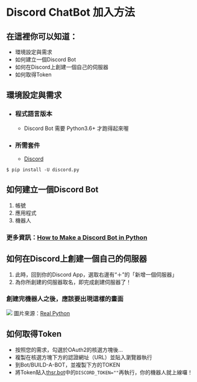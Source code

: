 # Discord ChatBot 加入方法
## 在這裡你可以知道：
* 環境設定與需求
* 如何建立一個Discord Bot
* 如何在Discord上創建一個自己的伺服器
* 如何取得Token
## 環境設定與需求
* ### 程式語言版本
    * Discord Bot 需要 Python3.6+ 才跑得起來喔
* ### 所需套件
    * [Discord](https://pypi.org/project/discord.py/)
```shell=
$ pip install -U discord.py
```
## 如何建立一個Discord Bot
1. 帳號
2. 應用程式
3. 機器人
### 更多資訊：[How to Make a Discord Bot in Python](https://realpython.com/how-to-make-a-discord-bot-python/)
## 如何在Discord上創建一個自己的伺服器
1. 此時，回到你的Discord App，選取右邊有“＋”的「新增一個伺服器」
2. 為你所創建的伺服器取名，即完成創建伺服器了！
### 創建完機器人之後，應該要出現這樣的畫面
![](https://i.imgur.com/Dxx0qiD.png)
圖片來源：[Real Python](https://realpython.com/how-to-make-a-discord-bot-python)
## 如何取得Token
* 按照您的需求，勾選於OAuth2的核選方塊後...
* 複製在核選方塊下方的認證網址（URL）並貼入瀏覽器執行
* 到Bot/BUILD-A-BOT，並複製下方的TOKEN
* 將Token貼入[thsr.bot](https://github.com/milanochuang/transportationBot/tree/master/Discord)中的```DISCORD_TOKEN=""```再執行，你的機器人就上線囉！